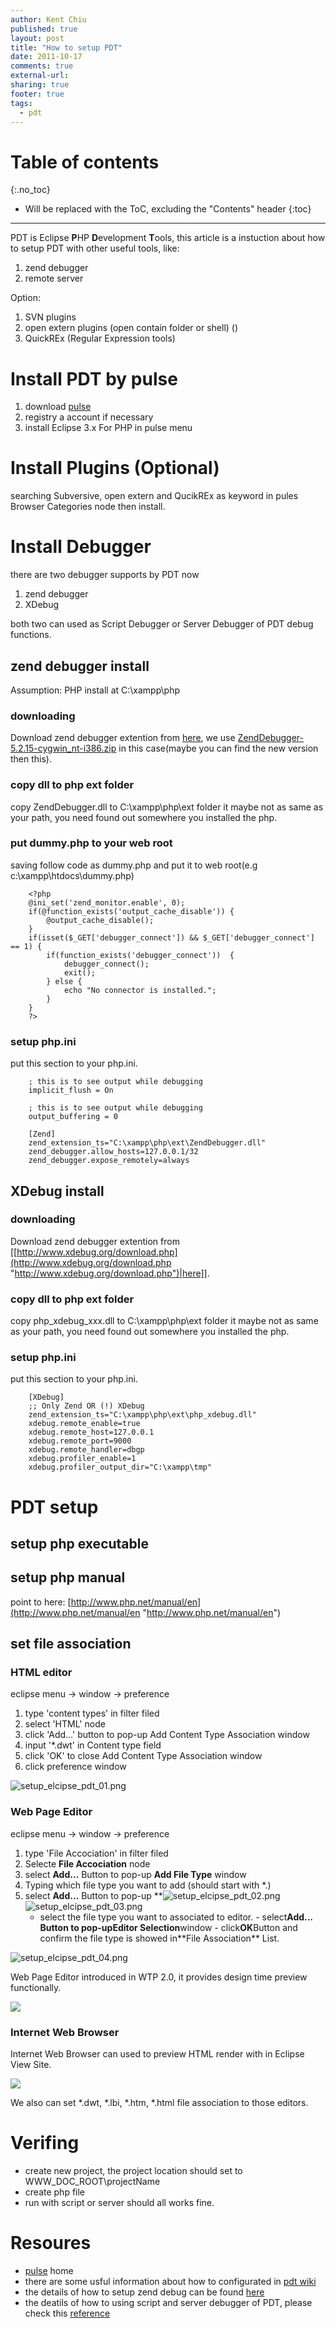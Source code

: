 ```yaml
---
author: Kent Chiu
published: true
layout: post
title: "How to setup PDT"
date: 2011-10-17
comments: true
external-url:
sharing: true
footer: true
tags:
  - pdt
---
```


# Table of contents
{:.no_toc}

* Will be replaced with the ToC, excluding the "Contents" header
{:toc}

----------------------------------------------------------------


PDT is Eclipse **P**HP **D**evelopment **T**ools, this article is a
instuction about how to setup PDT with other useful tools, like:

1.  zend debugger
2.  remote server

Option:

1.  SVN plugins
2.  open extern plugins (open contain folder or shell) ()
3.  QuickREx (Regular Expression tools)

Install PDT by pulse
====================

1.  download
    [pulse](http://www.poweredbypulse.com/ "http://www.poweredbypulse.com/")
2.  registry a account if necessary
3.  install Eclipse 3.x For PHP in pulse menu

Install Plugins (Optional)
==========================

searching Subversive, open extern and QucikREx as keyword in pules
Browser Categories node then install.

Install Debugger
================

there are two debugger supports by PDT now

1.  zend debugger
2.  XDebug

both two can used as Script Debugger or Server Debugger of PDT debug
functions.

zend debugger install
---------------------

Assumption: PHP install at C:\\xampp\\php

### downloading

Download zend debugger extention from
[here](http://downloads.zend.com/pdt/server-debugger "http://downloads.zend.com/pdt/server-debugger"),
we use
[ZendDebugger-5.2.15-cygwin\_nt-i386.zip](http://downloads.zend.com/pdt/server-debugger/ZendDebugger-5.2.15-cygwin_nt-i386.zip "http://downloads.zend.com/pdt/server-debugger/ZendDebugger-5.2.15-cygwin_nt-i386.zip")
in this case(maybe you can find the new version then this).

### copy dll to php ext folder

copy ZendDebugger.dll to C:\\xampp\\php\\ext folder it maybe not as same
as your path, you need found out somewhere you installed the php.

### put dummy.php to your web root

saving follow code as dummy.php and put it to web root(e.g
c:\\xampp\\htdocs\\dummy.php)



```
    <?php
    @ini_set('zend_monitor.enable', 0);
    if(@function_exists('output_cache_disable')) {
        @output_cache_disable();
    }
    if(isset($_GET['debugger_connect']) && $_GET['debugger_connect'] == 1) {
        if(function_exists('debugger_connect'))  {
            debugger_connect();
            exit();
        } else {
            echo "No connector is installed.";
        }
    }
    ?>

```

### setup php.ini

put this section to your php.ini.



```
    ; this is to see output while debugging
    implicit_flush = On 
     
    ; this is to see output while debugging
    output_buffering = 0
     
    [Zend]
    zend_extension_ts="C:\xampp\php\ext\ZendDebugger.dll"
    zend_debugger.allow_hosts=127.0.0.1/32
    zend_debugger.expose_remotely=always

```

XDebug install
--------------

### downloading

Download zend debugger extention from
[[http://www.xdebug.org/download.php](http://www.xdebug.org/download.php "http://www.xdebug.org/download.php")|here]].

### copy dll to php ext folder

copy php\_xdebug\_xxx.dll to C:\\xampp\\php\\ext folder it maybe not as
same as your path, you need found out somewhere you installed the php.

### setup php.ini

put this section to your php.ini.



```
    [XDebug]
    ;; Only Zend OR (!) XDebug
    zend_extension_ts="C:\xampp\php\ext\php_xdebug.dll"
    xdebug.remote_enable=true
    xdebug.remote_host=127.0.0.1
    xdebug.remote_port=9000
    xdebug.remote_handler=dbgp
    xdebug.profiler_enable=1
    xdebug.profiler_output_dir="C:\xampp\tmp"

```

PDT setup
=========

setup php executable
--------------------

setup php manual
----------------

point to here:
[http://www.php.net/manual/en](http://www.php.net/manual/en "http://www.php.net/manual/en")

set file association
--------------------

### HTML editor

eclipse menu → window → preference

1.  type 'content types' in filter filed
2.  select 'HTML' node
3.  click 'Add…' button to pop-up Add Content Type Association window
4.  input '\*.dwt' in Content type field
5.  click 'OK' to close Add Content Type Association window
6.  click preference window

![setup_elcipse_pdt_01.png][setup_elcipse_pdt_01.png]

### Web Page Editor

eclipse menu → window → preference

1.  type 'File Accociation' in filter filed
2.  Selecte **File Accociation** node
3.  select **Add…** Button to pop-up **Add File Type** window
4.  Typing which file type you want to add (should start with \*.)
5.  select **Add…** Button to pop-up
    **![setup_elcipse_pdt_02.png][setup_elcipse_pdt_02.png]
    ![setup_elcipse_pdt_03.png][setup_elcipse_pdt_03.png]
    - select the file type you want to associated to editor. -
    select**Add…**Button to pop-up**Editor Selection**window -
    click**OK**Button and confirm the file type is showed in**File
    Association\*\* List.

![setup_elcipse_pdt_04.png][setup_elcipse_pdt_04.png]

Web Page Editor introduced in WTP 2.0, it provides design time preview
functionally.

![](http://www.eclipse.org/webtools/releases/2.0/newandnoteworthy/j2ee/jsf-web-page-editor.png)

### Internet Web Browser

Internet Web Browser can used to preview HTML render with in Eclipse
View Site.

![](http://www.eclipse.org/webtools/initial-contribution/IBM/evalGuides/ServerToolsEval_files/monitorBrowser.gif)

We also can set \*.dwt, \*.lbi, \*.htm, \*.html file association to
those editors.

Verifing
========

-   create new project, the project location should set to
    WWW\_DOC\_ROOT\\projectName
-   create php file
-   run with script or server should all works fine.

Resoures
========

-   [pulse](http://http://www.poweredbypulse.com/ "http://http://www.poweredbypulse.com/")
    home
-   there are some usful information about how to configurated in [pdt
    wiki](http://www.thierryb.net/pdtwiki/index.php?title=Main_Page "http://www.thierryb.net/pdtwiki/index.php?title=Main_Page")
-   the details of how to setup zend debug can be found
    [here](http://www.thierryb.net/pdtwiki/index.php?title=Using_PDT_:_Installation_:_Installing_the_Zend_Debugger "http://www.thierryb.net/pdtwiki/index.php?title=Using_PDT_:_Installation_:_Installing_the_Zend_Debugger")
-   the deatils of how to using script and server debugger of PDT,
    please check this
    [reference](http://www.thierryb.net/pdtwiki/index.php?title=Using_PDT_:_User_Guide_:_PHP_Source_Level_Debugging "http://www.thierryb.net/pdtwiki/index.php?title=Using_PDT_:_User_Guide_:_PHP_Source_Level_Debugging")


[setup_elcipse_pdt_01.png]: http://blog.kent-chiu.com/images/2011-10-17/setup_elcipse_pdt_01.png
[setup_elcipse_pdt_02.png]: http://blog.kent-chiu.com/images/2011-10-17/setup_elcipse_pdt_02.png
[setup_elcipse_pdt_03.png]: http://blog.kent-chiu.com/images/2011-10-17/setup_elcipse_pdt_03.png
[setup_elcipse_pdt_04.png]: http://blog.kent-chiu.com/images/2011-10-17/setup_elcipse_pdt_04.png
